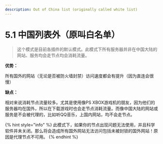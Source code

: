 ```yaml
---
description: Out of China list (originally called white list)
---
```


# 5.1  中国列表外（原叫白名单）

> 这个模式是目前各插件的默认模式。此模式下所有服务器并非在中国大陆的网站、服务均会走节点均会消耗流量。&#x20;

**优势：**

所有国外的网站（无论是否被防火墙封禁）访问速度都会有提升（因为直连会很慢）

**缺点：**

相对来说消耗节点流量较多。尤其是使用像PS XBOX游戏机的朋友，因为他们的服务器均在国外，所以在下载游戏时也会走节点消耗流量。而像中国大陆的网站或服务是不会被代理的，比如听QQ音乐，上国内网站，均不会走节点。

{% hint style="info" %}
此模式下，如果你的节点出现问题无法使用，并且科学软件并未关闭。那么将会造成所有国外网站无法访问包括未被封锁的国外网站！原因是代理节点不可用。
{% endhint %}

